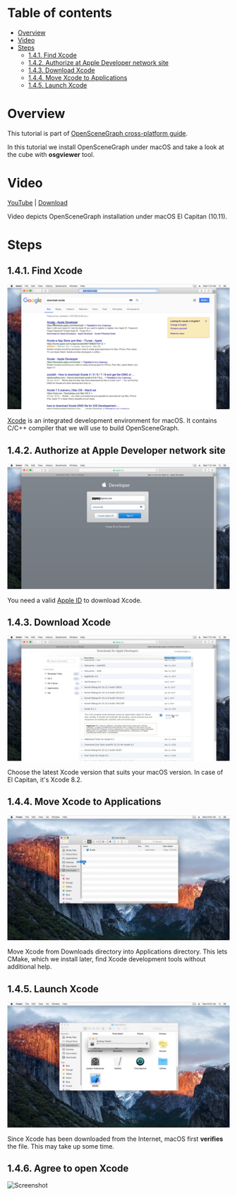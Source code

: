 Table of contents
=================

* [Overview](#overview)
* [Video](#video)
* [Steps](#steps)
  * [1.4.1. Find Xcode](#step-find-xcode)
  * [1.4.2. Authorize at Apple Developer network site](#step-auth)
  * [1.4.3. Download Xcode](#step-download-xcode)
  * [1.4.4. Move Xcode to Applications](#step-move-xcode)
  * [1.4.5. Launch Xcode](#step-launch-xcode)


<a name="overview"/>

Overview
========

This tutorial is part of [OpenSceneGraph cross-platform guide](http://github.com/OGStudio/openscenegraph-cross-platform-guide).

In this tutorial we install OpenSceneGraph under macOS and take a look
at the cube with **osgviewer** tool.

<a name="video"/>

Video
=====

[YouTube](https://todo) | [Download](readme/video.mp4)

Video depicts OpenSceneGraph installation under macOS El Capitan (10.11).

<a name="steps"/>

Steps
=====

<a name="step-find-xcode"/>

1.4.1. Find Xcode
-----------------

  ![Screenshot](readme/f028.png)

  [Xcode](http://developer.apple.com/xcode/) is an integrated development
  environment for macOS. It contains C/C++ compiler that we will use
  to build OpenSceneGraph.

<a name="step-auth"/>

1.4.2. Authorize at Apple Developer network site
------------------------------------------------

  ![Screenshot](readme/f046.png)

  You need a valid [Apple ID](http://appleid.apple.com) to download Xcode.

<a name="step-download-xcode"/>

1.4.3. Download Xcode
---------------------

  ![Screenshot](readme/f080.png)

  Choose the latest Xcode version that suits your macOS version. In case
  of El Capitan, it's Xcode 8.2.

<a name="step-move-xcode"/>

1.4.4. Move Xcode to Applications
----------------------------------

  ![Screenshot](readme/f131.png)

  Move Xcode from Downloads directory into Applications directory. This
  lets CMake, which we install later, find Xcode development
  tools without additional help.

<a name="step-launch-xcode"/>

1.4.5. Launch Xcode
-------------------

  ![Screenshot](readme/f156.png)

  Since Xcode has been downloaded from the Internet, macOS first **verifies** the file.
  This may take up some time.

<a name="step-open-xcode"/>

1.4.6. Agree to open Xcode
--------------------------

  ![Screenshot](readme/f.png)

